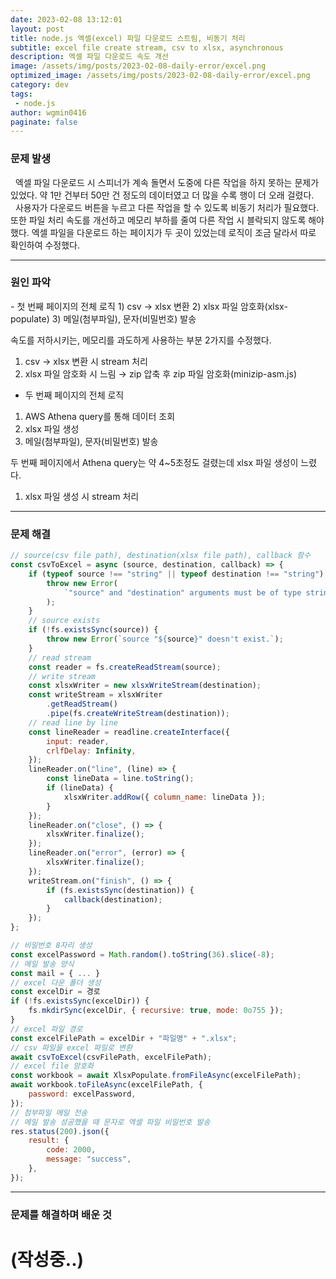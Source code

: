 ```yaml
---
date: 2023-02-08 13:12:01
layout: post
title: node.js 엑셀(excel) 파일 다운로드 스트림, 비동기 처리
subtitle: excel file create stream, csv to xlsx, asynchronous
description: 엑셀 파일 다운로드 속도 개선
image: /assets/img/posts/2023-02-08-daily-error/excel.png
optimized_image: /assets/img/posts/2023-02-08-daily-error/excel.png
category: dev
tags:
 - node.js
author: wgmin0416
paginate: false
---
```


<h3>문제 발생</h3>
&nbsp;&nbsp;엑셀 파일 다운로드 시 스피너가 계속 돌면서 도중에 다른 작업을 하지 못하는 문제가 있었다.
약 1만 건부터 50만 건 정도의 데이터였고 더 많을 수록 행이 더 오래 걸렸다.  
&nbsp;&nbsp;사용자가 다운로드 버튼을 누르고 다른 작업을 할 수 있도록 비동기 처리가 필요했다.
또한 파일 처리 속도를 개선하고 메모리 부하를 줄여 다른 작업 시 블락되지 않도록 해야했다.
엑셀 파일을 다운로드 하는 페이지가 두 곳이 있었는데 로직이 조금 달라서 따로 확인하여 수정했다.  


<hr/>

<h3>원인 파악</h3>
- 첫 번째 페이지의 전체 로직  
1) csv → xlsx 변환  
2) xlsx 파일 암호화(xlsx-populate)  
3) 메일(첨부파일), 문자(비밀번호) 발송

속도를 저하시키는, 메모리를 과도하게 사용하는 부분 2가지를 수정했다.  
1) csv → xlsx 변환 시 stream 처리  
2) xlsx 파일 암호화 시 느림 → zip 압축 후 zip 파일 암호화(minizip-asm.js)  

- 두 번째 페이지의 전체 로직  
1) AWS Athena query를 통해 데이터 조회  
2) xlsx 파일 생성  
3) 메일(첨부파일), 문자(비밀번호) 발송  

두 번째 페이지에서 Athena query는 약 4~5초정도 걸렸는데 xlsx 파일 생성이 느렸다.  
1) xlsx 파일 생성 시 stream 처리

<hr/>

<h3>문제 해결</h3>

```javascript
// source(csv file path), destination(xlsx file path), callback 함수
const csvToExcel = async (source, destination, callback) => {
    if (typeof source !== "string" || typeof destination !== "string") {
        throw new Error(
            `"source" and "destination" arguments must be of type string.`
        );
    }
    // source exists
    if (!fs.existsSync(source)) {
        throw new Error(`source "${source}" doesn't exist.`);
    }
    // read stream
    const reader = fs.createReadStream(source);
    // write stream
    const xlsxWriter = new xlsxWriteStream(destination);
    const writeStream = xlsxWriter
        .getReadStream()
        .pipe(fs.createWriteStream(destination));
    // read line by line
    const lineReader = readline.createInterface({
        input: reader,
        crlfDelay: Infinity,
    });
    lineReader.on("line", (line) => {
        const lineData = line.toString();
        if (lineData) {
            xlsxWriter.addRow({ column_name: lineData });
        }
    });
    lineReader.on("close", () => {
        xlsxWriter.finalize();
    });
    lineReader.on("error", (error) => {
        xlsxWriter.finalize();
    });
    writeStream.on("finish", () => {
        if (fs.existsSync(destination)) {
            callback(destination);
        }
    });
};
```

```javascript
// 비밀번호 8자리 생성
const excelPassword = Math.random().toString(36).slice(-8);
// 메일 발송 양식
const mail = { ... }
// excel 다운 폴더 생성
const excelDir = 경로
if (!fs.existsSync(excelDir)) {
    fs.mkdirSync(excelDir, { recursive: true, mode: 0o755 });
}
// excel 파일 경로
const excelFilePath = excelDir + "파일명" + ".xlsx";
// csv 파일을 excel 파일로 변환
await csvToExcel(csvFilePath, excelFilePath);
// excel file 암호화
const workbook = await XlsxPopulate.fromFileAsync(excelFilePath);
await workbook.toFileAsync(excelFilePath, {
    password: excelPassword,
});
// 첨부파일 메일 전송
// 메일 발송 성공했을 때 문자로 엑셀 파일 비밀번호 발송
res.status(200).json({
    result: {
        code: 2000,
        message: "success",
    },
});
```

<hr/>

<h3>문제를 해결하며 배운 것</h3>

<h1>(작성중..)</h1>